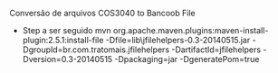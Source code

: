 Conversão de arquivos COS3040 to Bancoob File

- Step a ser seguido
mvn org.apache.maven.plugins:maven-install-plugin:2.5.1:install-file -Dfile=lib\jfilehelpers-0.3-20140515.jar -DgroupId=br.com.tratomais.jfilehelpers -DartifactId=jfilehelpers -Dversion=0.3-20140515 -Dpackaging=jar -DgeneratePom=true